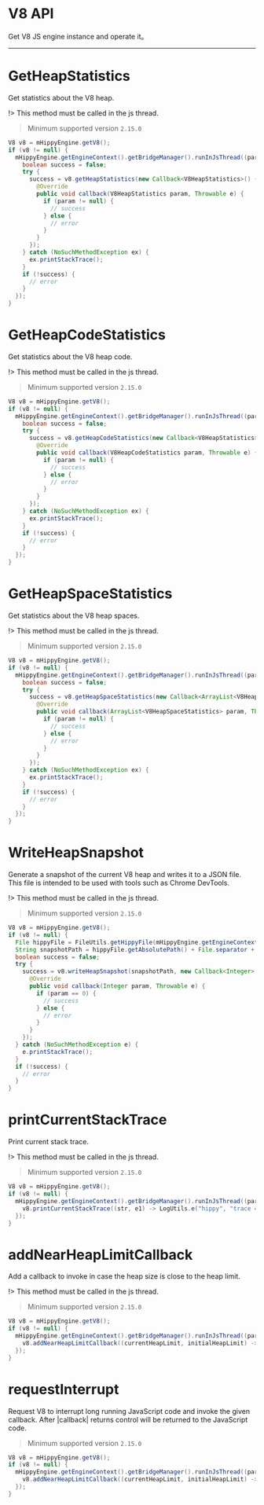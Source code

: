 # V8 API

Get V8 JS engine instance and operate it。

---

# GetHeapStatistics

Get statistics about the V8 heap.

!> This method must be called in the js thread.

> Minimum supported version `2.15.0`

``` java
V8 v8 = mHippyEngine.getV8();
if (v8 != null) {
  mHippyEngine.getEngineContext().getBridgeManager().runInJsThread((param, e) -> {
    boolean success = false;
    try {
      success = v8.getHeapStatistics(new Callback<V8HeapStatistics>() {
        @Override
        public void callback(V8HeapStatistics param, Throwable e) {
          if (param != null) {
            // success
          } else {
            // error
          }
        }
      });
    } catch (NoSuchMethodException ex) {
      ex.printStackTrace();
    }
    if (!success) {
      // error
    }
  });
}
```

# GetHeapCodeStatistics

Get statistics about the V8 heap code.

!> This method must be called in the js thread.

> Minimum supported version `2.15.0`

``` java
V8 v8 = mHippyEngine.getV8();
if (v8 != null) {
  mHippyEngine.getEngineContext().getBridgeManager().runInJsThread((param, e) -> {
    boolean success = false;
    try {
      success = v8.getHeapCodeStatistics(new Callback<V8HeapStatistics>() {
        @Override
        public void callback(V8HeapCodeStatistics param, Throwable e) {
          if (param != null) {
            // success
          } else {
            // error
          }
        }
      });
    } catch (NoSuchMethodException ex) {
      ex.printStackTrace();
    }
    if (!success) {
      // error
    }
  });
}
```

# GetHeapSpaceStatistics

Get statistics about the V8 heap spaces.

!> This method must be called in the js thread.

> Minimum supported version `2.15.0`

``` java
V8 v8 = mHippyEngine.getV8();
if (v8 != null) {
  mHippyEngine.getEngineContext().getBridgeManager().runInJsThread((param, e) -> {
    boolean success = false;
    try {
      success = v8.getHeapSpaceStatistics(new Callback<ArrayList<V8HeapSpaceStatistics>>() {
        @Override
        public void callback(ArrayList<V8HeapSpaceStatistics> param, Throwable e) {
          if (param != null) {
            // success
          } else {
            // error
          }
        }
      });
    } catch (NoSuchMethodException ex) {
      ex.printStackTrace();
    }
    if (!success) {
      // error
    }
  });
}
```

# WriteHeapSnapshot

Generate a snapshot of the current V8 heap and writes it to a JSON file.
This file is intended to be used with tools such as Chrome DevTools.

!> This method must be called in the js thread.

> Minimum supported version `2.15.0`

``` java
V8 v8 = mHippyEngine.getV8();
if (v8 != null) {
  File hippyFile = FileUtils.getHippyFile(mHippyEngine.getEngineContext().getGlobalConfigs().getContext());
  String snapshotPath = hippyFile.getAbsolutePath() + File.separator + "snapshot" + File.separator + "1.heapsnapshot";
  boolean success = false;
  try {
    success = v8.writeHeapSnapshot(snapshotPath, new Callback<Integer>() {
      @Override
      public void callback(Integer param, Throwable e) {
        if (param == 0) {
          // success
        } else {
          // error
        }
      }
    });
  } catch (NoSuchMethodException e) {
    e.printStackTrace();
  }
  if (!success) {
    // error
  }
}
```

# printCurrentStackTrace

Print current stack trace.

!> This method must be called in the js thread.

> Minimum supported version `2.15.0`

``` java
V8 v8 = mHippyEngine.getV8();
if (v8 != null) {
  mHippyEngine.getEngineContext().getBridgeManager().runInJsThread((param, e) -> {
    v8.printCurrentStackTrace((str, e1) -> LogUtils.e("hippy", "trace = " + str));
  });
}
```

# addNearHeapLimitCallback

Add a callback to invoke in case the heap size is close to the heap limit.

!> This method must be called in the js thread.

> Minimum supported version `2.15.0`

``` java
V8 v8 = mHippyEngine.getV8();
if (v8 != null) {
  mHippyEngine.getEngineContext().getBridgeManager().runInJsThread((param, e) -> {
    v8.addNearHeapLimitCallback((currentHeapLimit, initialHeapLimit) -> currentHeapLimit * 2);
  });
}
```

# requestInterrupt

Request V8 to interrupt long running JavaScript code and invoke the given callback. After |callback| returns control will be returned to the JavaScript code.
> Minimum supported version `2.15.0`

``` java
V8 v8 = mHippyEngine.getV8();
if (v8 != null) {
  mHippyEngine.getEngineContext().getBridgeManager().runInJsThread((param, e) -> {
    v8.addNearHeapLimitCallback((currentHeapLimit, initialHeapLimit) -> currentHeapLimit * 2);
  });
}
```

